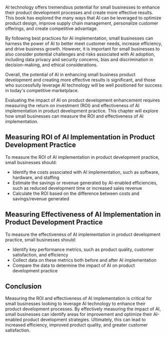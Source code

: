 

AI technology offers tremendous potential for small businesses to enhance their product development processes and create more effective results. This book has explored the many ways that AI can be leveraged to optimize product design, improve supply chain management, personalize customer offerings, and create competitive advantage.

By following best practices for AI implementation, small businesses can harness the power of AI to better meet customer needs, increase efficiency, and drive business growth. However, it is important for small businesses to also consider potential challenges and risks associated with AI adoption, including data privacy and security concerns, bias and discrimination in decision-making, and ethical considerations.

Overall, the potential of AI in enhancing small business product development and creating more effective results is significant, and those who successfully leverage AI technology will be well positioned for success in today's competitive marketplace.



Evaluating the impact of AI on product development enhancement requires measuring the return on investment (ROI) and effectiveness of AI implementation in product development practice. This chapter will explore how small businesses can measure the ROI and effectiveness of AI implementation.

Measuring ROI of AI Implementation in Product Development Practice
------------------------------------------------------------------

To measure the ROI of AI implementation in product development practice, small businesses should:

* Identify the costs associated with AI implementation, such as software, hardware, and staffing
* Estimate the savings or revenue generated by AI-enabled efficiencies, such as reduced development time or increased sales revenue
* Calculate the ROI based on the difference between costs and savings/revenue generated

Measuring Effectiveness of AI Implementation in Product Development Practice
----------------------------------------------------------------------------

To measure the effectiveness of AI implementation in product development practice, small businesses should:

* Identify key performance metrics, such as product quality, customer satisfaction, and efficiency
* Collect data on these metrics both before and after AI implementation
* Compare the data to determine the impact of AI on product development practice

Conclusion
----------

Measuring the ROI and effectiveness of AI implementation is critical for small businesses looking to leverage AI technology to enhance their product development processes. By effectively measuring the impact of AI, small businesses can identify areas for improvement and optimize their AI-enabled product development strategies. Ultimately, this can lead to increased efficiency, improved product quality, and greater customer satisfaction.
